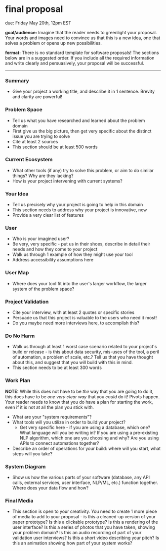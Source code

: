 # final proposal 

due: Friday May 20th, 12pm EST 

**goal/audience:** Imagine that the reader needs to greenlight your proposal. Your words and images need to convince us that this is a new idea, one that solves a problem or opens up new possibilities. 

**format:** There is no standard template for software proposals! The sections below are in a suggested order. If you include all the required information and write clearly and persuasively, your proposal will be successful.

---

### Summary
- Give your project a working title, and describe it in 1 sentence. Brevity and clarity are powerful!

### Problem Space
- Tell us what you have researched and learned about the problem domain
- First give us the big picture, then get very specific about the distinct issue you are trying to solve
- Cite at least 2 sources
- This section should be at least 500 words

### Current Ecosystem
 - What other tools (if any) try to solve this problem, or aim to do similar things? Why are they lacking?
 - How is your project intervening with current systems?

### Your Idea
 - Tell us precisely why your project is going to help in this domain
 - This section needs to address why your project is innovative, new
 - Provide a very clear list of features

### User
 - Who is your imagined user? 
 - Be very, very specific - put us in their shoes, describe in detail their needs and how they come to your project
 - Walk us through 1 example of how they might use your tool
 - Address accessibility assumptions here

### User Map
- Where does your tool fit into the user's larger workflow, the larger system of the problem space?

### Project Validation
- Cite your interview, with at least 2 quotes or specific stories
- Persuade us that this project is valuable to the users who need it most!
- Do you maybe need more interviews here, to accomplish this? 

### Do No Harm
- Walk us through at least 1 worst case scenario related to your project's build or release - is this about data security, mis-uses of the tool, a peril of automation, a problem of scale, etc.? Tell us that you have thought about this, and suggest that you will build with this in mind.
- This section needs to be at least 300 words

### Work Plan
**NOTE:** While this does not have to be _the_ way that you are going to do it, this does have to be _one very clear way_ that you _could_ do it! Pivots happen. Your reader needs to know that you do have a plan for starting the work, even if it is not at all the plan you stick with.
- What are your "system requirements"?
- What tools will you utilize in order to build your project?
  - Get very specific here - if you are using a database, which one? What language will you be writing in? If you are using a pre-existing NLP algorithm, which one are you choosing and why? Are you using APIs to connect automations together?  
- Describe an order of operations for your build: where will you start, what steps will you take?

### System Diagram
- Show us how the various parts of your software (database, any API calls, external services, user interface, NLP/ML, etc.) function together. Where does your data flow and how?

### Final Media
- This section is open to your creativity. You need to create 1 more piece of media to add to your proposal - is this a cleaned-up version of your paper prototype? Is this a clickable prototype? Is this a rendering of the user interface? Is this a series of photos that you have taken, showing your problem domain? Is this an audio recording of part of your validation user interviews? Is this a short video describing your pitch? Is this an animation showing how part of your system works? 

